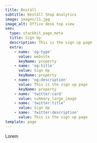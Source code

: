 ```yaml
---
title: Beställ
subtitle: Beställ Shop Analytics
image: images/11.jpg
image_alt: Office desk top view
seo:
  type: stackbit_page_meta
  title: Sign Up
  description: This is the sign up page
  extra:
    - name: 'og:type'
      value: website
      keyName: property
    - name: 'og:title'
      value: Sign Up
      keyName: property
    - name: 'og:description'
      value: This is the sign up page
      keyName: property
    - name: 'twitter:card'
      value: summary_large_image
    - name: 'twitter:title'
      value: Sign Up
    - name: 'twitter:description'
      value: This is the sign up page
template: page
---
```

Lorem 
